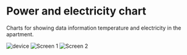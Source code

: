 # Power and electricity chart

Charts for showing data information temperature and electricity in the apartment.

![device](https://raw.githubusercontent.com/sDLme/dashbord-angular/master/docs/1585846163003.JPEG)
![Screen 1](https://raw.githubusercontent.com/sDLme/dashbord-angular/master/docs/screen_1.jpg)
![Screen 2](https://raw.githubusercontent.com/sDLme/dashbord-angular/master/docs/screen_2.jpg)



